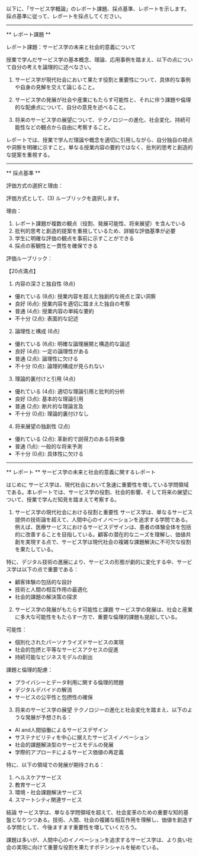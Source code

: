 以下に、「サービス学概論」のレポート課題、採点基準、レポートを示します。採点基準に従って、レポートを採点してください。

---------------------------------------
** レポート課題 **

レポート課題：サービス学の未来と社会的意義について

授業で学んだサービス学の基本概念、理論、応用事例を踏まえ、以下の点について自分の考えを論理的に述べなさい。

1. サービス学が現代社会において果たす役割と重要性について、具体的な事例や自身の見解を交えて論じること。

2. サービス学の発展が社会や産業にもたらす可能性と、それに伴う課題や倫理的な配慮点について、自分の意見を述べること。

3. 将来のサービス学の展望について、テクノロジーの進化、社会変化、持続可能性などの観点から自由に考察すること。

レポートでは、授業で学んだ理論や概念を適切に引用しながら、自分独自の視点や洞察を明確に示すこと。単なる授業内容の要約ではなく、批判的思考と創造的な提案を重視する。

---------------------------------------
** 採点基準 **

評価方式の選択と理由：

評価方式として、(3) ルーブリックを選択します。

理由：
1. レポート課題が複数の観点（役割、発展可能性、将来展望）を含んでいる
2. 批判的思考と創造的提案を重視しているため、詳細な評価基準が必要
3. 学生に明確な評価の観点を事前に示すことができる
4. 採点の客観性と一貫性を確保できる

評価ルーブリック：

【20点満点】

1. 内容の深さと独自性 (8点)
- 優れている (8点): 授業内容を超えた独創的な視点と深い洞察
- 良好 (6点): 授業内容を適切に踏まえた独自の考察
- 普通 (4点): 授業内容の単純な要約
- 不十分 (2点): 表面的な記述

2. 論理性と構成 (6点)
- 優れている (6点): 明確な論理展開と構造的な論述
- 良好 (4点): 一定の論理性がある
- 普通 (2点): 論理性に欠ける
- 不十分 (0点): 論理的構成が見られない

3. 理論的裏付けと引用 (4点)
- 優れている (4点): 適切な理論引用と批判的分析
- 良好 (3点): 基本的な理論引用
- 普通 (2点): 断片的な理論言及
- 不十分 (0点): 理論的裏付けなし

4. 将来展望の独創性 (2点)
- 優れている (2点): 革新的で説得力のある将来像
- 普通 (1点): 一般的な将来予測
- 不十分 (0点): 具体性に欠ける

---------------------------------------
** レポート **
サービス学の未来と社会的意義に関するレポート

はじめに
サービス学は、現代社会において急速に重要性を増している学問領域である。本レポートでは、サービス学の役割、社会的影響、そして将来の展望について、授業で学んだ知見を踏まえて考察する。

1. サービス学の現代社会における役割と重要性
サービス学は、単なるサービス提供の技術論を超えて、人間中心のイノベーションを追求する学問である。例えば、医療サービスにおけるサービスデザインは、患者の体験全体を包括的に改善することを目指している。顧客の潜在的なニーズを理解し、価値共創を実現する点で、サービス学は現代社会の複雑な課題解決に不可欠な役割を果たしている。

特に、デジタル技術の進展により、サービスの形態が劇的に変化する中、サービス学は以下の点で重要である：
- 顧客体験の包括的な設計
- 技術と人間の相互作用の最適化
- 社会的課題の解決策の探求

2. サービス学の発展がもたらす可能性と課題
サービス学の発展は、社会と産業に多大な可能性をもたらす一方で、重要な倫理的課題も提起している。

可能性：
- 個別化されたパーソナライズドサービスの実現
- 社会的包摂と平等なサービスアクセスの促進
- 持続可能なビジネスモデルの創出

課題と倫理的配慮：
- プライバシーとデータ利用に関する倫理的問題
- デジタルデバイドの解消
- サービスの公平性と包摂性の確保

3. 将来のサービス学の展望
テクノロジーの進化と社会変化を踏まえ、以下のような発展が予想される：

- AI and人間協働によるサービスデザイン
- サステナビリティを中心に据えたサービスイノベーション
- 社会的課題解決型のサービスモデルの発展
- 学際的アプローチによるサービス価値の再定義

特に、以下の領域での発展が期待される：
1. ヘルスケアサービス
2. 教育サービス
3. 環境・社会課題解決サービス
4. スマートシティ関連サービス

結論
サービス学は、単なる学問領域を超えて、社会変革のための重要な知的基盤となりつつある。技術、人間、社会の複雑な相互作用を理解し、価値を創造する学問として、今後ますます重要性を増していくだろう。

課題は多いが、人間中心のイノベーションを追求するサービス学は、より良い社会の実現に向けて重要な役割を果たすポテンシャルを秘めている。

